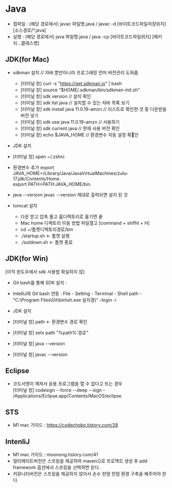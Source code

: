 # Java
- 컴파일 : (해당 경로에서) javac 파일명.java / javac -d [바이트코드파일저장위치] [소스경로/*.java]	
- 실행 : (해당 경로에서) java 파일명.java / java -cp [바이트코드파일위치] [패키지…클래스명]

## JDK(for Mac)
- sdkman 설치 // 자바 뿐만아니라 프로그래밍 언어 버전관리 도와줌
  - [터미널 창] curl -s "https://get.sdkman.io" | bash 
  - [터미널 창] source "$HOME/.sdkman/bin/sdkman-init.sh"
  - [터미널 창] sdk version // 설치 확인
  - [터미널 창] sdk list java // 설치할 수 있는 자바 목록 보기
  - [터미널 창] sdk install java 11.0.19-amzn // 리스트로 확인한 것 중 다운받을 버전 넣기
  - [터미널 창] sdk use java 11.0.19-amzn // 사용하기
  - [터미널 창] sdk current java // 현재 사용 버전 확인
  - [터미널 창] echo $JAVA_HOME // 환경변수 자동 설정 확인
    
- JDK 설치
- [터미널 창] open ~/.zshrc
- 환경변수 추가
  export JAVA_HOME=/Library/Java/JavaVirtualMachines/zulu-17.jdk/Contents/Home.   
  export PATH=${PATH}:$JAVA_HOME/bin. 
- java --version
  javac --version 제대로 출력되면 설치 된 것

- tomcat 설치
  - 다운 받고 압축 풀고 홈디렉토리로 옮기면 끝
  - Mac home 디렉토리 이동 방법 파일열고 [command + shifht + H]
  - cd ~/톰켓디렉토리경로/bin
  - ./startup.sh <- 톰캣 실행
  - ./sutdown.sh <- 톰캣 종료

## JDK(for Win)

[아직 윈도우에서 sdk 사용법 확실하지 않]
- Git bash를 통해 SDK 설치 : 
- IntelliJ와 Git bash 연동 : File - Setting - Terminal - Shell path - "C:\Program Files\Git\bin\sh.exe 설치경)" -login -i

- JDK 설치
- [터미널 창] path <- 환경변수 경로 확인
- [터미널 창] setx path "%path%'경로"
- [터미널 창] java --version
- [터미널 창] javac --version 
  
## Eclipse
- 코드서명이 깨져서 응용 프로그램을 열 수 없다고 뜨는 경우  
  [터미널 창] codesign --force --deep --sign - /Applications/Eclipse.app/Contents/MacOS/eclipse

## STS
- M1 mac 가이드 : https://codechobo.tistory.com/28

## IntenliJ
- M1 mac 가이드 : moonong.tistory.com/41
- 얼티메이트버전은 스프링을 제공하여 maven으로 프로젝트 생성 후 add framework 옵션에서 스프링을 선택하면 된다.
- 커뮤니티버전은 스프링을 제공하지 않아서 손수 한땀 한땀 환경 구축을 해주어야 한다. 
